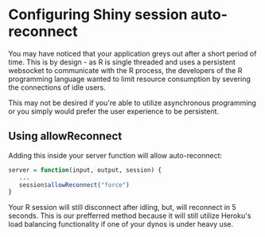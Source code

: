 # Configuring Shiny session auto-reconnect

You may have noticed that your application greys out after a short period of time. This is by design - as R is single threaded and uses a persistent websocket to communicate with the R process, the developers of the R programming language wanted to limit resource consumption by severing the connections of idle users.

This may not be desired if you're able to utilize asynchronous programming or you simply would prefer the user experience to be persistent.

## Using allowReconnect

Adding this inside your server function will allow auto-reconnect:

```R
server = function(input, output, session) {
   ...
   session$allowReconnect("force")
}
```

Your R session will still disconnect after idling, but, will reconnect in 5 seconds. This is our prefferred method because it will still utilize Heroku's load balancing functionality if one of your dynos is under heavy use.